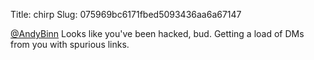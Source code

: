 Title: chirp
Slug: 075969bc6171fbed5093436aa6a67147

<a href="http://twitter.com/AndyBinn">@AndyBinn</a> Looks like you've been hacked, bud. Getting a load of DMs from you with spurious links.
